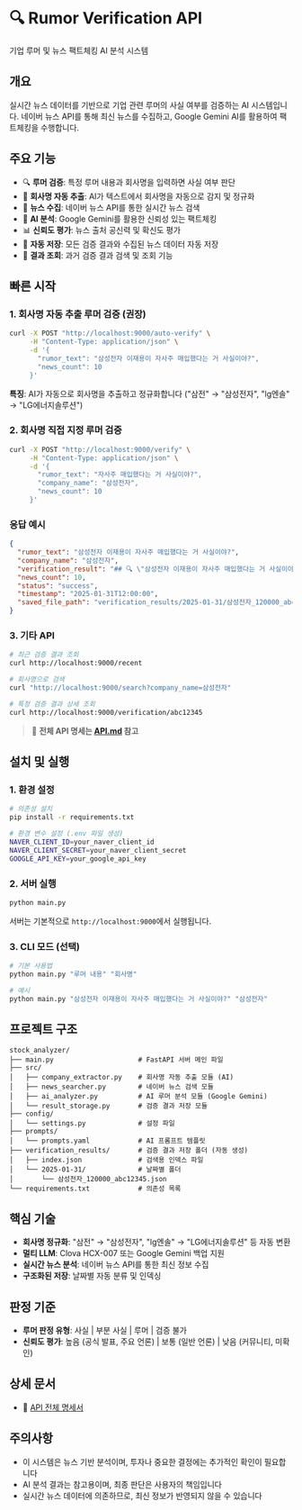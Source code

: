 # 🔍 Rumor Verification API

기업 루머 및 뉴스 팩트체킹 AI 분석 시스템

## 개요

실시간 뉴스 데이터를 기반으로 기업 관련 루머의 사실 여부를 검증하는 AI 시스템입니다. 네이버 뉴스 API를 통해 최신 뉴스를 수집하고, Google Gemini AI를 활용하여 팩트체킹을 수행합니다.

## 주요 기능

- 🔍 **루머 검증**: 특정 루머 내용과 회사명을 입력하면 사실 여부 판단
- 🤖 **회사명 자동 추출**: AI가 텍스트에서 회사명을 자동으로 감지 및 정규화
- 📰 **뉴스 수집**: 네이버 뉴스 API를 통한 실시간 뉴스 검색
- 🧠 **AI 분석**: Google Gemini를 활용한 신뢰성 있는 팩트체킹
- 📊 **신뢰도 평가**: 뉴스 출처 공신력 및 확신도 평가
- 💾 **자동 저장**: 모든 검증 결과와 수집된 뉴스 데이터 자동 저장
- 🔎 **결과 조회**: 과거 검증 결과 검색 및 조회 기능

## 빠른 시작

### 1. 회사명 자동 추출 루머 검증 (권장)
```bash
curl -X POST "http://localhost:9000/auto-verify" \
     -H "Content-Type: application/json" \
     -d '{
       "rumor_text": "삼성전자 이재용이 자사주 매입했다는 거 사실이야?",
       "news_count": 10
     }'
```

**특징**: AI가 자동으로 회사명을 추출하고 정규화합니다 ("삼전" → "삼성전자", "lg엔솔" → "LG에너지솔루션")

### 2. 회사명 직접 지정 루머 검증
```bash
curl -X POST "http://localhost:9000/verify" \
     -H "Content-Type: application/json" \
     -d '{
       "rumor_text": "자사주 매입했다는 거 사실이야?",
       "company_name": "삼성전자",
       "news_count": 10
     }'
```

### 응답 예시
```json
{
  "rumor_text": "삼성전자 이재용이 자사주 매입했다는 거 사실이야?",
  "company_name": "삼성전자",
  "verification_result": "## 🔍 \"삼성전자 이재용이 자사주 매입했다는 거 사실이야?\" 루머 검증 분석\n\n### 🎯 루머 검증 결과\n- **전체 신뢰도**: 높음\n- **루머 판정**: **사실**\n- **확신도**: ⭐⭐⭐⭐⭐ (5점 만점)\n\n### 📋 근거 분석\n- **사실 근거**: 공식 보도자료 확인됨\n- **의심 요소**: 없음\n- **추가 확인 필요**: 매입 규모 및 시기\n\n### 🚨 결론\n해당 정보는 공식 발표를 통해 확인된 사실입니다.",
  "news_count": 10,
  "status": "success",
  "timestamp": "2025-01-31T12:00:00",
  "saved_file_path": "verification_results/2025-01-31/삼성전자_120000_abc12345.json"
}
```

### 3. 기타 API
```bash
# 최근 검증 결과 조회
curl http://localhost:9000/recent

# 회사명으로 검색
curl "http://localhost:9000/search?company_name=삼성전자"

# 특정 검증 결과 상세 조회
curl http://localhost:9000/verification/abc12345
```

> 📖 **전체 API 명세는 [API.md](API.md) 참고**

## 설치 및 실행

### 1. 환경 설정
```bash
# 의존성 설치
pip install -r requirements.txt

# 환경 변수 설정 (.env 파일 생성)
NAVER_CLIENT_ID=your_naver_client_id
NAVER_CLIENT_SECRET=your_naver_client_secret
GOOGLE_API_KEY=your_google_api_key
```

### 2. 서버 실행
```bash
python main.py
```

서버는 기본적으로 `http://localhost:9000`에서 실행됩니다.

### 3. CLI 모드 (선택)
```bash
# 기본 사용법
python main.py "루머 내용" "회사명"

# 예시
python main.py "삼성전자 이재용이 자사주 매입했다는 거 사실이야?" "삼성전자"
```

## 프로젝트 구조

```
stock_analyzer/
├── main.py                     # FastAPI 서버 메인 파일
├── src/
│   ├── company_extractor.py    # 회사명 자동 추출 모듈 (AI)
│   ├── news_searcher.py        # 네이버 뉴스 검색 모듈
│   ├── ai_analyzer.py          # AI 루머 분석 모듈 (Google Gemini)
│   └── result_storage.py       # 검증 결과 저장 모듈
├── config/
│   └── settings.py             # 설정 파일
├── prompts/
│   └── prompts.yaml            # AI 프롬프트 템플릿
├── verification_results/       # 검증 결과 저장 폴더 (자동 생성)
│   ├── index.json              # 검색용 인덱스 파일
│   └── 2025-01-31/             # 날짜별 폴더
│       └── 삼성전자_120000_abc12345.json
└── requirements.txt            # 의존성 목록
```

## 핵심 기술

- **회사명 정규화**: "삼전" → "삼성전자", "lg엔솔" → "LG에너지솔루션" 등 자동 변환
- **멀티 LLM**: Clova HCX-007 또는 Google Gemini 백업 지원
- **실시간 뉴스 분석**: 네이버 뉴스 API를 통한 최신 정보 수집
- **구조화된 저장**: 날짜별 자동 분류 및 인덱싱

## 판정 기준

- **루머 판정 유형**: 사실 | 부분 사실 | 루머 | 검증 불가
- **신뢰도 평가**: 높음 (공식 발표, 주요 언론) | 보통 (일반 언론) | 낮음 (커뮤니티, 미확인)

## 상세 문서

- 📖 [API 전체 명세서](API.md)

## 주의사항

- 이 시스템은 뉴스 기반 분석이며, 투자나 중요한 결정에는 추가적인 확인이 필요합니다
- AI 분석 결과는 참고용이며, 최종 판단은 사용자의 책임입니다
- 실시간 뉴스 데이터에 의존하므로, 최신 정보가 반영되지 않을 수 있습니다